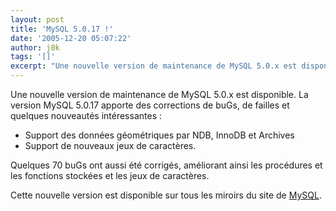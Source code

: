 ```yaml
---
layout: post
title: 'MySQL 5.0.17 !'
date: '2005-12-20 05:07:22'
author: j0k
tags: '[]'
excerpt: "Une nouvelle version de maintenance de MySQL 5.0.x est disponible. La version MySQL 5.0.17 apporte des corrections de buGs, de failles et quelques nouveautés intéressantes"
---
```


Une nouvelle version de maintenance de MySQL 5.0.x est disponible. La version MySQL 5.0.17 apporte des corrections de buGs, de failles et quelques nouveautés intéressantes :
* Support des données géométriques par NDB, InnoDB et Archives
* Support de nouveaux jeux de caractères.

Quelques 70 buGs ont aussi été corrigés, améliorant ainsi les procédures et les fonctions stockées et les jeux de caractères.

Cette nouvelle version est disponible sur tous les miroirs du site de [MySQL](http://dev.mysql.com/downloads/mysql/5.0.html).
